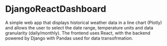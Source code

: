 # DjangoReactDashboard
A simple web app that displays historical weather data in a line chart (Plotly) and allows the user to select the date range, temperature units and data granularity (daily/monthly).  The frontend uses React, with the backend powered by Django with Pandas used for data transofrmation.


